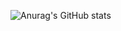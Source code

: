![Anurag's GitHub stats](https://github-readme-stats.vercel.app/api?username=WillianMarquezini&show_icons=true&theme=radical)
